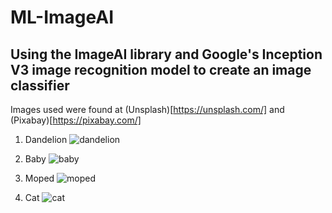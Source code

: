 # ML-ImageAI
## Using the ImageAI library and Google's Inception V3 image recognition model to create an image classifier

Images used were found at (Unsplash)[https://unsplash.com/] and (Pixabay)[https://pixabay.com/]

1. Dandelion
![dandelion](https://github.com/t4tiana/ML-ImageAI/assets/118233338/7eac32c3-c02a-43c3-8089-49f01878309d)

2. Baby
![baby](https://github.com/t4tiana/ML-ImageAI/assets/118233338/9e5e31bd-991e-4f7a-b373-600558fa9142)

3. Moped
![moped](https://github.com/t4tiana/ML-ImageAI/assets/118233338/d4c8b82e-ec5a-4812-b70c-5609cccc9575)

4. Cat
![cat](https://github.com/t4tiana/ML-ImageAI/assets/118233338/40e78b49-a193-4c2c-800a-2c97f49fa9fd)
